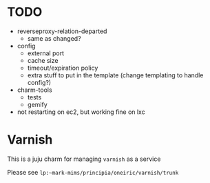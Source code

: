 
# TODO

- reverseproxy-relation-departed
  - same as changed?
- config
  - external port
  - cache size
  - timeout/expiration policy
  - extra stuff to put in the template (change templating to handle config?)
- charm-tools
  - tests
  - gemify
- not restarting on ec2, but working fine on lxc

# Varnish

This is a juju charm for managing `varnish` as a service

Please see `lp:~mark-mims/principia/oneiric/varnish/trunk`


